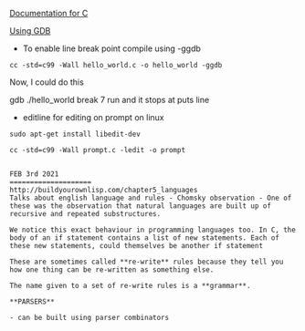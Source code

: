 [Documentation for C](https://en.cppreference.com/w/c)

[Using GDB](http://web.archive.org/web/20140910051410/http://www.dirac.org/linux/gdb/)

* To enable line break point compile using -ggdb

```
cc -std=c99 -Wall hello_world.c -o hello_world -ggdb
```

Now, I could do this

gdb ./hello_world
break 7
run and it stops at puts line


* editline for editing on prompt on linux
```
sudo apt-get install libedit-dev

cc -std=c99 -Wall prompt.c -ledit -o prompt


FEB 3rd 2021
====================
http://buildyourownlisp.com/chapter5_languages
Talks about english language and rules - Chomsky observation - One of these was the observation that natural languages are built up of recursive and repeated substructures.

We notice this exact behaviour in programming languages too. In C, the body of an if statement contains a list of new statements. Each of these new statements, could themselves be another if statement

These are sometimes called **re-write** rules because they tell you how one thing can be re-written as something else.

The name given to a set of re-write rules is a **grammar**.

**PARSERS**

- can be built using parser combinators
